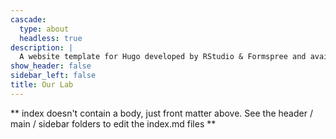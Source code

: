 ```yaml
---
cascade:
  type: about
  headless: true
description: |
  A website template for Hugo developed by RStudio & Formspree and available for free.
show_header: false
sidebar_left: false
title: Our Lab
---
```


** index doesn't contain a body, just front matter above.
See the header / main / sidebar folders to edit the index.md files **
